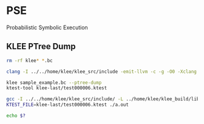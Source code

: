 # PSE 

Probabilistic Symbolic Execution

## KLEE PTree Dump

```bash 
rm -rf klee* *.bc

clang -I ../../home/klee/klee_src/include -emit-llvm -c -g -O0 -Xclang -disable-O0-optnone sample_example.cpp

klee sample_example.bc --ptree-dump
ktest-tool klee-last/test000006.ktest

gcc -I ../../home/klee/klee_src/include/ -L ../home/klee/klee_build/lib/ sample_example.cpp -lkleeRuntest
KTEST_FILE=klee-last/test000006.ktest ./a.out

echo $?
```
